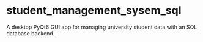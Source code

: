 # student_management_sysem_sql
A desktop PyQt6 GUI app for managing university student data with an SQL database backend.
